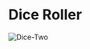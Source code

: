 # Dice Roller
 
![Dice-Two](https://user-images.githubusercontent.com/117556138/226176515-199ec30c-c9e8-4a0b-9347-68d2c58364d7.gif)
